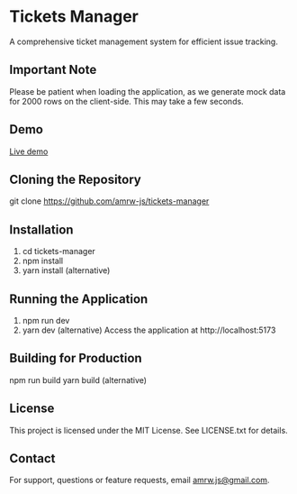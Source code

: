 # Tickets Manager

A comprehensive ticket management system for efficient issue tracking.


## Important Note
Please be patient when loading the application, as we generate mock data for 2000 rows on the client-side. This may take a few seconds.

## Demo
[Live demo](https://tickets-manager-two.vercel.app/)

## Cloning the Repository
git clone https://github.com/amrw-js/tickets-manager


## Installation
1. cd tickets-manager
2. npm install
3. yarn install (alternative)


## Running the Application
1. npm run dev
2. yarn dev (alternative)
Access the application at http://localhost:5173


## Building for Production
npm run build
yarn build (alternative)

## License
This project is licensed under the MIT License. See LICENSE.txt for details.


## Contact
For support, questions or feature requests, email amrw.js@gmail.com.
